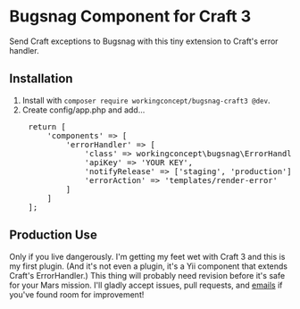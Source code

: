 # Bugsnag Component for Craft 3

Send Craft exceptions to Bugsnag with this tiny extension to Craft's error handler.

## Installation

1. Install with `composer require workingconcept/bugsnag-craft3 @dev`.
2. Create config/app.php and add...  
<pre>
    return [
        'components' => [
            'errorHandler' => [
                'class' => workingconcept\bugsnag\ErrorHandler::class,
                'apiKey' => 'YOUR KEY',
                'notifyRelease' => ['staging', 'production'],
                'errorAction' => 'templates/render-error'
            ]
        ]
    ];
</pre>

## Production Use

Only if you live dangerously. I'm getting my feet wet with Craft 3 and this is my first plugin. (And it's not even a plugin, it's a Yii component that extends Craft's ErrorHandler.) This thing will probably need revision before it's safe for your Mars mission. I'll gladly accept issues, pull requests, and [emails](mailto:hello@workingconcept.com) if you've found room for improvement!

